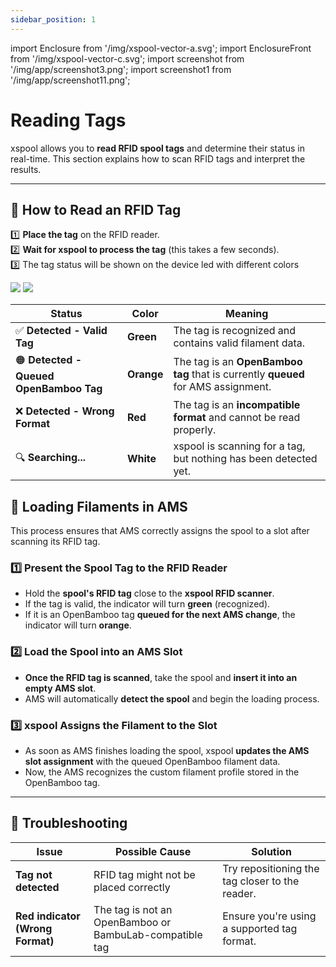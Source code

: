 ```yaml
---
sidebar_position: 1
---
```


import Enclosure from '/img/xspool-vector-a.svg';
import EnclosureFront from '/img/xspool-vector-c.svg';
import screenshot from '/img/app/screenshot3.png';
import screenshot1 from '/img/app/screenshot11.png';

# Reading Tags

<Enclosure width={300} height={300} />

xspool allows you to **read RFID spool tags** and determine their status in real-time. This section explains how to scan RFID tags and interpret the results.

---

## **📌 How to Read an RFID Tag**

1️⃣ **Place the tag** on the RFID reader.  
2️⃣ **Wait for xspool to process the tag** (this takes a few seconds).  
3️⃣ The tag status will be shown on the device led with different colors

<div style={{marginTop:"48px",marginBottom:"48px"}}>
<EnclosureFront width={400} height={400} />
<img src={screenshot} style={{width:"260px", borderRadius:"25px", marginRight:"16px"}}/>
<img src={screenshot1} style={{width:"260px", borderRadius:"25px", marginRight:"16px"}}/>
</div>

| **Status**                              | **Color**  | **Meaning**                                                                       |
| --------------------------------------- | ---------- | --------------------------------------------------------------------------------- |
| ✅ **Detected - Valid Tag**             | **Green**  | The tag is recognized and contains valid filament data.                           |
| 🟠 **Detected - Queued OpenBamboo Tag** | **Orange** | The tag is an **OpenBamboo tag** that is currently **queued** for AMS assignment. |
| ❌ **Detected - Wrong Format**          | **Red**    | The tag is an **incompatible format** and cannot be read properly.                |
| 🔍 **Searching...**                     | **White**  | xspool is scanning for a tag, but nothing has been detected yet.                  |

## **📌 Loading Filaments in AMS**

This process ensures that AMS correctly assigns the spool to a slot after scanning its RFID tag.

### **1️⃣ Present the Spool Tag to the RFID Reader**

- Hold the **spool's RFID tag** close to the **xspool RFID scanner**.
- If the tag is valid, the indicator will turn **green** (recognized).
- If it is an OpenBamboo tag **queued for the next AMS change**, the indicator will turn **orange**.

### **2️⃣ Load the Spool into an AMS Slot**

- **Once the RFID tag is scanned**, take the spool and **insert it into an empty AMS slot**.
- AMS will automatically **detect the spool** and begin the loading process.

### **3️⃣ xspool Assigns the Filament to the Slot**

- As soon as AMS finishes loading the spool, xspool **updates the AMS slot assignment** with the queued OpenBamboo filament data.
- Now, the AMS recognizes the custom filament profile stored in the OpenBamboo tag.

---

## **📌 Troubleshooting**

| Issue                            | Possible Cause                                          | Solution                                        |
| -------------------------------- | ------------------------------------------------------- | ----------------------------------------------- |
| **Tag not detected**             | RFID tag might not be placed correctly                  | Try repositioning the tag closer to the reader. |
| **Red indicator (Wrong Format)** | The tag is not an OpenBamboo or BambuLab-compatible tag | Ensure you're using a supported tag format.     |
